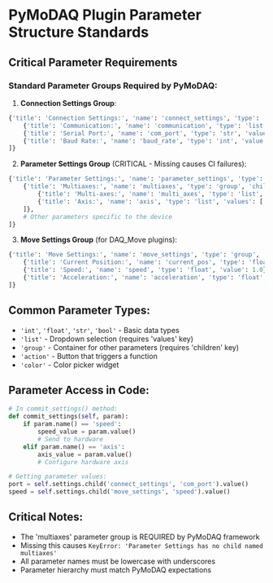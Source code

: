 # PyMoDAQ Plugin Parameter Structure Standards

## Critical Parameter Requirements

### Standard Parameter Groups Required by PyMoDAQ:

1. **Connection Settings Group**:
```python
{'title': 'Connection Settings:', 'name': 'connect_settings', 'type': 'group', 'children': [
    {'title': 'Communication:', 'name': 'communication', 'type': 'list', 'values': ['Serial', 'Ethernet'], 'value': 'Serial'},
    {'title': 'Serial Port:', 'name': 'com_port', 'type': 'str', 'value': 'COM1'},
    {'title': 'Baud Rate:', 'name': 'baud_rate', 'type': 'int', 'value': 9600},
]}
```

2. **Parameter Settings Group** (CRITICAL - Missing causes CI failures):
```python
{'title': 'Parameter Settings:', 'name': 'parameter_settings', 'type': 'group', 'children': [
    {'title': 'Multiaxes:', 'name': 'multiaxes', 'type': 'group', 'children': [
        {'title': 'Multi-axes:', 'name': 'multi_axes', 'type': 'list', 'values': ['x', 'y', 'z'], 'value': 'x'},
        {'title': 'Axis:', 'name': 'axis', 'type': 'list', 'values': ['x', 'y', 'z'], 'value': 'x'},
    ]},
    # Other parameters specific to the device
]}
```

3. **Move Settings Group** (for DAQ_Move plugins):
```python
{'title': 'Move Settings:', 'name': 'move_settings', 'type': 'group', 'children': [
    {'title': 'Current Position:', 'name': 'current_pos', 'type': 'float', 'value': 0, 'readonly': True},
    {'title': 'Speed:', 'name': 'speed', 'type': 'float', 'value': 1.0},
    {'title': 'Acceleration:', 'name': 'acceleration', 'type': 'float', 'value': 1.0},
]}
```

## Common Parameter Types:
- `'int'`, `'float'`, `'str'`, `'bool'` - Basic data types
- `'list'` - Dropdown selection (requires 'values' key)
- `'group'` - Container for other parameters (requires 'children' key)
- `'action'` - Button that triggers a function
- `'color'` - Color picker widget

## Parameter Access in Code:
```python
# In commit_settings() method:
def commit_settings(self, param):
    if param.name() == 'speed':
        speed_value = param.value()
        # Send to hardware
    elif param.name() == 'axis':
        axis_value = param.value()
        # Configure hardware axis

# Getting parameter values:
port = self.settings.child('connect_settings', 'com_port').value()
speed = self.settings.child('move_settings', 'speed').value()
```

## Critical Notes:
- The 'multiaxes' parameter group is REQUIRED by PyMoDAQ framework
- Missing this causes `KeyError: 'Parameter Settings has no child named multiaxes'`
- All parameter names must be lowercase with underscores
- Parameter hierarchy must match PyMoDAQ expectations